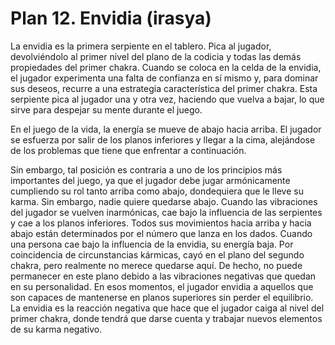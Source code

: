 # Plan 12. Envidia (irasya)

La envidia es la primera serpiente en el tablero. Pica al jugador, devolviéndolo al primer nivel del plano de la codicia y todas las demás propiedades del primer chakra. Cuando se coloca en la celda de la envidia, el jugador experimenta una falta de confianza en sí mismo y, para dominar sus deseos, recurre a una estrategia característica del primer chakra. Esta serpiente pica al jugador una y otra vez, haciendo que vuelva a bajar, lo que sirve para despejar su mente durante el juego.

En el juego de la vida, la energía se mueve de abajo hacia arriba. El jugador se esfuerza por salir de los planos inferiores y llegar a la cima, alejándose de los problemas que tiene que enfrentar a continuación.

Sin embargo, tal posición es contraria a uno de los principios más importantes del juego, ya que el jugador debe jugar armónicamente cumpliendo su rol tanto arriba como abajo, dondequiera que le lleve su karma. Sin embargo, nadie quiere quedarse abajo. Cuando las vibraciones del jugador se vuelven inarmónicas, cae bajo la influencia de las serpientes y cae a los planos inferiores. Todos sus movimientos hacia arriba y hacia abajo están determinados por el número que lanza en los dados. Cuando una persona cae bajo la influencia de la envidia, su energía baja. Por coincidencia de circunstancias kármicas, cayó en el plano del segundo chakra, pero realmente no merece quedarse aquí. De hecho, no puede permanecer en este plano debido a las vibraciones negativas que quedan en su personalidad. En esos momentos, el jugador envidia a aquellos que son capaces de mantenerse en planos superiores sin perder el equilibrio. La envidia es la reacción negativa que hace que el jugador caiga al nivel del primer chakra, donde tendrá que darse cuenta y trabajar nuevos elementos de su karma negativo.
